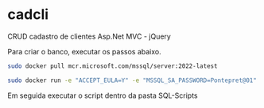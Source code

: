 # cadcli

CRUD cadastro de clientes Asp.Net MVC - jQuery

Para criar o banco, executar os passos abaixo.

```bash
sudo docker pull mcr.microsoft.com/mssql/server:2022-latest

sudo docker run -e "ACCEPT_EULA=Y" -e "MSSQL_SA_PASSWORD=Pontepret@01" -p 1433:1433 --name sql1 --hostname sql1 -d mcr.microsoft.com/mssql/server:2022-latest
```

Em seguida executar o script dentro da pasta SQL-Scripts
